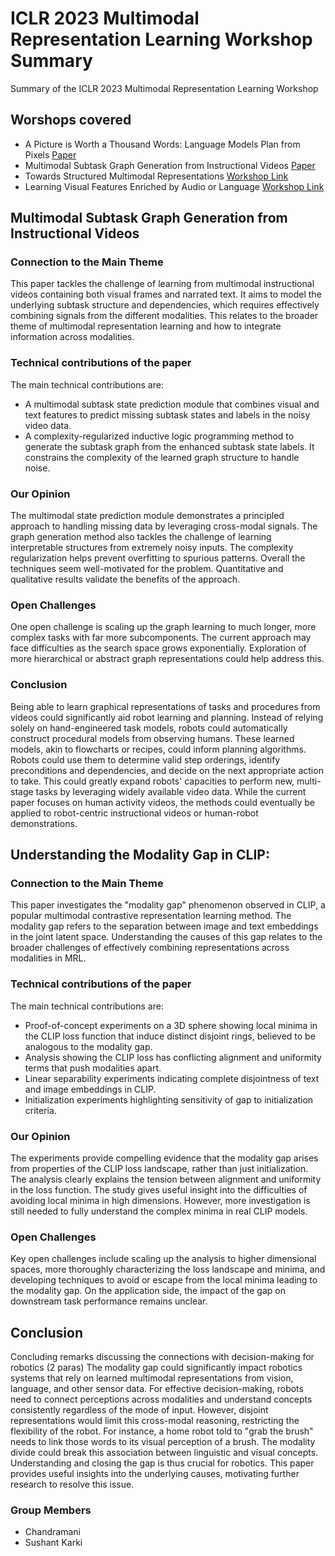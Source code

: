 # ICLR 2023 Multimodal Representation Learning Workshop Summary
Summary of the ICLR 2023 Multimodal Representation Learning Workshop


## Worshops covered

- A Picture is Worth a Thousand Words: Language Models Plan from Pixels [Paper](https://openreview.net/pdf?id=3hTpRkGohE)
- Multimodal Subtask Graph Generation from Instructional Videos [Paper](https://openreview.net/pdf?id=zJhWyDcmgNs)
- Towards Structured Multimodal Representations [Workshop Link](https://iclr.cc/virtual/2023/14070)
- Learning Visual Features Enriched by Audio or Language [Workshop Link](https://iclr.cc/virtual/2023/14068)



## Multimodal Subtask Graph Generation from Instructional Videos

### Connection to the Main Theme

This paper tackles the challenge of learning from multimodal instructional videos containing both visual frames and narrated text. It aims to model the underlying subtask structure and dependencies, which requires effectively combining signals from the different modalities. This relates to the broader theme of multimodal representation learning and how to integrate information across modalities.

### Technical contributions of the paper 

The main technical contributions are:

- A multimodal subtask state prediction module that combines visual and text features to predict missing subtask states and labels in the noisy video data.
- A complexity-regularized inductive logic programming method to generate the subtask graph from the enhanced subtask state labels. It constrains the complexity of the learned graph structure to handle noise.


### Our Opinion
The multimodal state prediction module demonstrates a principled approach to handling missing data by leveraging cross-modal signals. The graph generation method also tackles the challenge of learning interpretable structures from extremely noisy inputs. The complexity regularization helps prevent overfitting to spurious patterns. Overall the techniques seem well-motivated for the problem. Quantitative and qualitative results validate the benefits of the approach.

### Open Challenges 

One open challenge is scaling up the graph learning to much longer, more complex tasks with far more subcomponents. The current approach may face difficulties as the search space grows exponentially. Exploration of more hierarchical or abstract graph representations could help address this.

### Conclusion
Being able to learn graphical representations of tasks and procedures from videos could significantly aid robot learning and planning. Instead of relying solely on hand-engineered task models, robots could automatically construct procedural models from observing humans. These learned models, akin to flowcharts or recipes, could inform planning algorithms. Robots could use them to determine valid step orderings, identify preconditions and dependencies, and decide on the next appropriate action to take. This could greatly expand robots' capacities to perform new, multi-stage tasks by leveraging widely available video data. While the current paper focuses on human activity videos, the methods could eventually be applied to robot-centric instructional videos or human-robot demonstrations.



## Understanding the Modality Gap in CLIP:

### Connection to the Main Theme

This paper investigates the "modality gap" phenomenon observed in CLIP, a popular multimodal contrastive representation learning method. The modality gap refers to the separation between image and text embeddings in the joint latent space. Understanding the causes of this gap relates to the broader challenges of effectively combining representations across modalities in MRL.

### Technical contributions of the paper 

The main technical contributions are:

- Proof-of-concept experiments on a 3D sphere showing local minima in the CLIP loss function that induce distinct disjoint rings, believed to be analogous to the modality gap.
- Analysis showing the CLIP loss has conflicting alignment and uniformity terms that push modalities apart.
- Linear separability experiments indicating complete disjointness of text and image embeddings in CLIP.
- Initialization experiments highlighting sensitivity of gap to initialization criteria.
  
### Our Opinion

The experiments provide compelling evidence that the modality gap arises from properties of the CLIP loss landscape, rather than just initialization. The analysis clearly explains the tension between alignment and uniformity in the loss function. The study gives useful insight into the difficulties of avoiding local minima in high dimensions. However, more investigation is still needed to fully understand the complex minima in real CLIP models.

### Open Challenges 

Key open challenges include scaling up the analysis to higher dimensional spaces, more thoroughly characterizing the loss landscape and minima, and developing techniques to avoid or escape from the local minima leading to the modality gap. On the application side, the impact of the gap on downstream task performance remains unclear.

## Conclusion

Concluding remarks discussing the connections with decision-making for robotics (2 paras)
The modality gap could significantly impact robotics systems that rely on learned multimodal representations from vision, language, and other sensor data. For effective decision-making, robots need to connect perceptions across modalities and understand concepts consistently regardless of the mode of input. However, disjoint representations would limit this cross-modal reasoning, restricting the flexibility of the robot. For instance, a home robot told to "grab the brush" needs to link those words to its visual perception of a brush. The modality divide could break this association between linguistic and visual concepts. Understanding and closing the gap is thus crucial for robotics. This paper provides useful insights into the underlying causes, motivating further research to resolve this issue.


### Group Members
  - Chandramani
  - Sushant Karki
